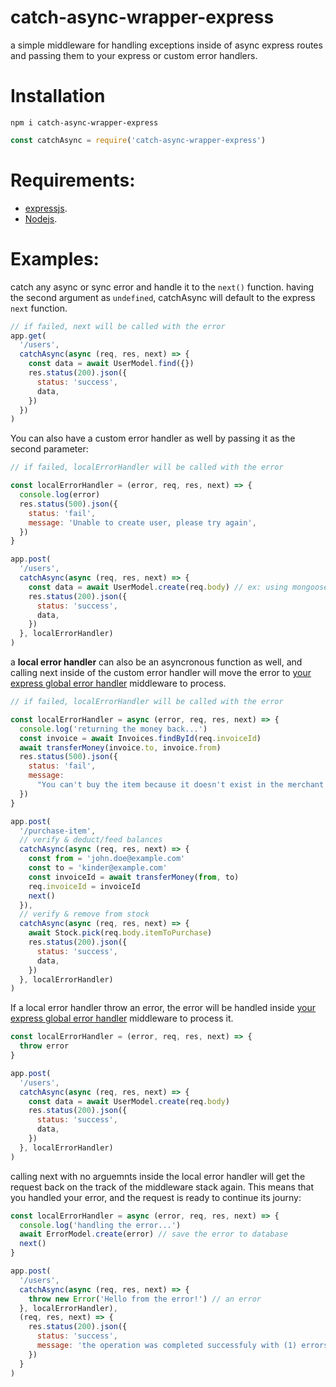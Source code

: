 # catch-async-wrapper-express

a simple middleware for handling exceptions inside of async express routes and passing them to your express or custom error handlers.

# Installation

```
npm i catch-async-wrapper-express
```

```js
const catchAsync = require('catch-async-wrapper-express')
```

# Requirements:

- [expressjs](https://www.npmjs.com/package/express).
- [Nodejs](https://nodejs.org/).

# Examples:

catch any async or sync error and handle it to the `next()` function.
having the second argument as `undefined`, catchAsync will default to the express `next` function.

```js
// if failed, next will be called with the error
app.get(
  '/users',
  catchAsync(async (req, res, next) => {
    const data = await UserModel.find({})
    res.status(200).json({
      status: 'success',
      data,
    })
  })
)
```

You can also have a custom error handler as well by passing it as the second parameter:

```js
// if failed, localErrorHandler will be called with the error

const localErrorHandler = (error, req, res, next) => {
  console.log(error)
  res.status(500).json({
    status: 'fail',
    message: 'Unable to create user, please try again',
  })
}

app.post(
  '/users',
  catchAsync(async (req, res, next) => {
    const data = await UserModel.create(req.body) // ex: using mongoose
    res.status(200).json({
      status: 'success',
      data,
    })
  }, localErrorHandler)
)
```

a **local error handler** can also be an asyncronous function as well, and calling next inside of the custom error handler will move the error to [your express global error handler](https://expressjs.com/en/guide/error-handling.html) middleware to process.

```js
// if failed, localErrorHandler will be called with the error

const localErrorHandler = async (error, req, res, next) => {
  console.log('returning the money back...')
  const invoice = await Invoices.findById(req.invoiceId)
  await transferMoney(invoice.to, invoice.from)
  res.status(500).json({
    status: 'fail',
    message:
      "You can't buy the item because it doesn't exist in the merchant stock, please try  again",
  })
}

app.post(
  '/purchase-item',
  // verify & deduct/feed balances
  catchAsync(async (req, res, next) => {
    const from = 'john.doe@example.com'
    const to = 'kinder@example.com'
    const invoiceId = await transferMoney(from, to)
    req.invoiceId = invoiceId
    next()
  }),
  // verify & remove from stock
  catchAsync(async (req, res, next) => {
    await Stock.pick(req.body.itemToPurchase)
    res.status(200).json({
      status: 'success',
      data,
    })
  }, localErrorHandler)
)
```

If a local error handler throw an error, the error will be handled inside [your express global error handler](https://expressjs.com/en/guide/error-handling.html) middleware to process it.

```js
const localErrorHandler = (error, req, res, next) => {
  throw error
}

app.post(
  '/users',
  catchAsync(async (req, res, next) => {
    const data = await UserModel.create(req.body)
    res.status(200).json({
      status: 'success',
      data,
    })
  }, localErrorHandler)
)
```

calling next with no arguemnts inside the local error handler will get the request back on the track of the middleware stack again. This means that you handled your error, and the request is ready to continue its journy:

```js
const localErrorHandler = async (error, req, res, next) => {
  console.log('handling the error...')
  await ErrorModel.create(error) // save the error to database
  next()
}

app.post(
  '/users',
  catchAsync(async (req, res, next) => {
    throw new Error('Hello from the error!') // an error
  }, localErrorHandler),
  (req, res, next) => {
    res.status(200).json({
      status: 'success',
      message: 'the operation was completed successfuly with (1) errors',
    })
  }
)
```
